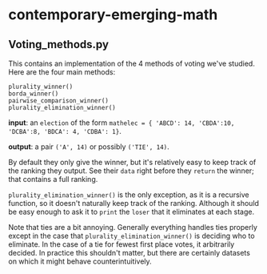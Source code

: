 # contemporary-emerging-math

## Voting_methods.py

This contains an implementation of the 4 methods of voting we've studied. Here are the four main methods:

    plurality_winner()
    borda_winner()
    pairwise_comparison_winner()
    plurality_elimination_winner()

**input**: an `election` of the form `mathelec = { 'ABCD': 14, 'CBDA':10, 'DCBA':8, 'BDCA': 4, 'CDBA': 1}`.

**output**: a pair `('A', 14)` or possibly `('TIE', 14)`.

By default they only give the winner, but it's relatively easy to keep track of the ranking they output. See their `data` right before they `return` the winner; that contains a full ranking.

`plurality_elimination_winner()` is the only exception, as it is a recursive function, so it doesn't naturally keep track of the ranking. Although it should be easy enough to ask it to `print` the `loser` that it eliminates at each stage.

Note that ties are a bit annoying. Generally everything handles ties properly except in the case that `plurality_elimination_winner()` is deciding who to eliminate. In the case of a tie for fewest first place votes, it arbitrarily decided. In practice this shouldn't matter, but there are certainly datasets on which it might behave counterintuitively.
